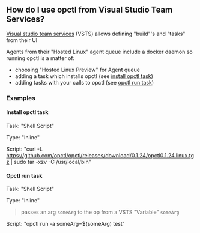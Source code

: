 ## How do I use opctl from Visual Studio Team Services?

[Visual studio team services](https://www.visualstudio.com/team-services/) (VSTS)
allows defining "build"'s and "tasks" from their UI

Agents from their "Hosted Linux" agent queue include a docker daemon so running opctl is
a matter of:

- choosing "Hosted Linux Preview" for Agent queue
- adding a task which installs opctl (see [install opctl task](#install-opctl-task))
- adding tasks with your calls to opctl (see [opctl run task](#opctl-run-task))

### Examples

#### Install opctl task

Task: "Shell Script"

Type: "Inline"

Script: "curl -L https://github.com/opctl/opctl/releases/download/0.1.24/opctl0.1.24.linux.tgz | sudo tar -xzv -C /usr/local/bin"

#### Opctl run task

Task: "Shell Script"

Type: "Inline"

> passes an arg `someArg` to the op from a VSTS "Variable" `someArg`

Script: "opctl run -a someArg=$(someArg) test"
